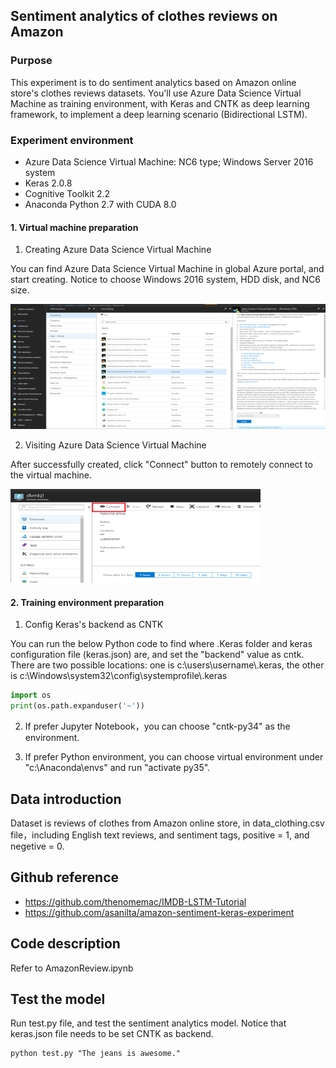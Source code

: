 ## Sentiment analytics of clothes reviews on Amazon

### Purpose
This experiment is to do sentiment analytics based on Amazon online store's clothes reviews datasets. You'll use Azure Data Science Virtual Machine as training environment, with Keras and CNTK as deep learning framework, to implement a deep learning scenario (Bidirectional LSTM).

### Experiment environment
- Azure Data Science Virtual Machine: NC6 type; Windows Server 2016 system
- Keras 2.0.8
- Cognitive Toolkit 2.2
- Anaconda Python 2.7 with CUDA 8.0



#### 1. Virtual machine preparation

1) Creating Azure Data Science Virtual Machine

You can find Azure Data Science Virtual Machine in global Azure portal, and start creating. Notice to choose Windows 2016 system, HDD disk, and NC6 size.

<img src="image/AzureDSVMsearch.png" width="600" height="200" />

2) Visiting Azure Data Science Virtual Machine

After successfully created, click "Connect" button to remotely connect to the virtual machine.

<img src="image/AzureDSVMconnect.png" width="400" height="150" />

#### 2. Training environment preparation

1) Config Keras's backend as CNTK

You can run the below Python code to find where .Keras folder and keras configuration file (keras.json) are, and set the "backend" value as cntk. There are two possible locations: one is c:\users\username\\.keras, the other is  c:\Windows\system32\config\systemprofile\\.keras
```Python
import os
print(os.path.expanduser('~'))
```
2) If prefer Jupyter Notebook，you can choose "cntk-py34" as the environment.

3) If prefer Python environment, you can choose virtual environment under "c:\Anaconda\envs" and run "activate py35".

## Data introduction
Dataset is reviews of clothes from Amazon online store, in data_clothing.csv file，including English text reviews, and sentiment tags, positive = 1, and negetive = 0.

## Github reference
- https://github.com/thenomemac/IMDB-LSTM-Tutorial
- https://github.com/asanilta/amazon-sentiment-keras-experiment

## Code description
Refer to AmazonReview.ipynb

## Test the model
Run test.py file, and test the sentiment analytics model. Notice that keras.json file needs to be set CNTK as backend.
```
python test.py "The jeans is awesome."
```

 